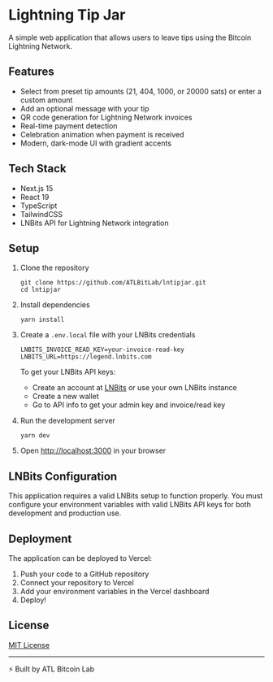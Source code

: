 # Lightning Tip Jar

A simple web application that allows users to leave tips using the Bitcoin Lightning Network.

## Features

- Select from preset tip amounts (21, 404, 1000, or 20000 sats) or enter a custom amount
- Add an optional message with your tip
- QR code generation for Lightning Network invoices
- Real-time payment detection
- Celebration animation when payment is received
- Modern, dark-mode UI with gradient accents

## Tech Stack

- Next.js 15
- React 19
- TypeScript
- TailwindCSS
- LNBits API for Lightning Network integration

## Setup

1. Clone the repository
   ```
   git clone https://github.com/ATLBitLab/lntipjar.git
   cd lntipjar
   ```

2. Install dependencies
   ```
   yarn install
   ```

3. Create a `.env.local` file with your LNBits credentials
   ```
   LNBITS_INVOICE_READ_KEY=your-invoice-read-key
   LNBITS_URL=https://legend.lnbits.com
   ```

   To get your LNBits API keys:
   - Create an account at [LNBits](https://legend.lnbits.com/) or use your own LNBits instance
   - Create a new wallet
   - Go to API info to get your admin key and invoice/read key

4. Run the development server
   ```
   yarn dev
   ```

5. Open [http://localhost:3000](http://localhost:3000) in your browser

## LNBits Configuration

This application requires a valid LNBits setup to function properly. You must configure your environment variables with valid LNBits API keys for both development and production use.

## Deployment

The application can be deployed to Vercel:

1. Push your code to a GitHub repository
2. Connect your repository to Vercel
3. Add your environment variables in the Vercel dashboard
4. Deploy!

## License

[MIT License](LICENSE)

---

⚡ Built by ATL Bitcoin Lab